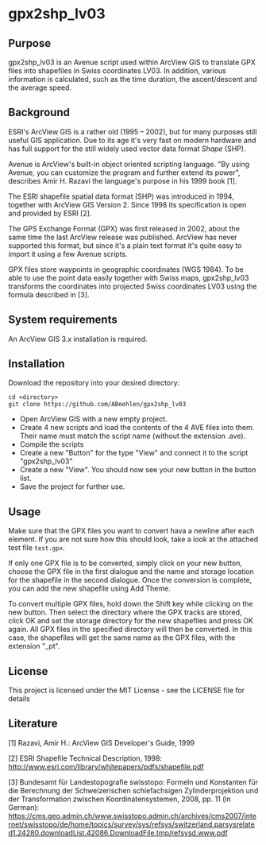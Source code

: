 # gpx2shp_lv03

## Purpose
gpx2shp_lv03 is an Avenue script used within ArcView GIS to translate GPX files into shapefiles in Swiss coordinates LV03. In addition, various information is calculated, such as the time duration, the ascent/descent and the average speed.

## Background
ESRI's ArcView GIS is a rather old (1995 – 2002), but for many purposes still useful GIS application. Due to its age it's very fast on modern hardware and has full support for the still widely used vector data format _Shape_ (SHP).

Avenue is ArcView's built-in object oriented scripting language. "By using Avenue, you can customize the program and further extend its power", describes Amir H. Razavi the language's purpose in his 1999 book \[1\].

The ESRI shapefile spatial data format (SHP) was introduced in 1994, together with ArcView GIS Version 2. Since 1998 its specification is open and provided by ESRI \[2\].

The GPS Exchange Format (GPX) was first released in 2002, about the same time the last ArcView release was published. ArcView has never supported this format, but since it's a plain text format it's quite easy to import it using a few Avenue scripts.

GPX files store waypoints in geographic coordinates (WGS 1984). To be able to use the point data easily together with Swiss maps, gpx2shp_lv03 transforms the coordinates into projected Swiss coordinates LV03 using the formula described in \[3\].

## System requirements
An ArcView GIS 3.x installation is required.

## Installation
Download the repository into your desired directory:

```
cd <directory>
git clone https://github.com/ABoehlen/gpx2shp_lv03
```

* Open ArcView GIS with a new empty project.
* Create 4 new scripts and load the contents of the 4 AVE files into them. Their name must match the script name (without the extension .ave).
* Compile the scripts
* Create a new "Button" for the type "View" and connect it to the script "gpx2shp_lv03"
* Create a new "View". You should now see your new button in the button list.
* Save the project for further use.

## Usage

Make sure that the GPX files you want to convert hava a newline after each element. If you are not sure how this should look, take a look at the attached test file `test.gpx`.

If only one GPX file is to be converted, simply click on your new button, choose the GPX file in the first dialogue and the name and storage location for the shapefile in the second dialogue. Once the conversion is complete, you can add the new shapefile using Add Theme.

To convert multiple GPX files, hold down the Shift key while clicking on the new button. Then select the directory where the GPX tracks are stored, click OK and set the storage directory for the new shapefiles and press OK again. All GPX files in the specified directory will then be converted. In this case, the shapefiles will get the same name as the GPX files, with the extension "_pt".

## License

This project is licensed under the MIT License - see the LICENSE file for details

## Literature
\[1\] Razavi, Amir H.: ArcView GIS Developer's Guide, 1999

\[2\] ESRI Shapefile Technical Description, 1998: http://www.esri.com/library/whitepapers/pdfs/shapefile.pdf

\[3\] Bundesamt für Landestopografie swisstopo: Formeln und Konstanten für die Berechnung der Schweizerischen schiefachsigen Zylinderprojektion und der Transformation zwischen Koordinatensystemen, 2008, pp. 11 (in German): https://cms.geo.admin.ch/www.swisstopo.admin.ch/archives/cms2007/internet/swisstopo/de/home/topics/survey/sys/refsys/switzerland.parsysrelated1.24280.downloadList.42086.DownloadFile.tmp/refsysd.www.pdf
